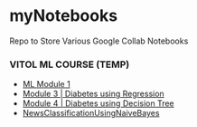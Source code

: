 # myNotebooks
Repo to Store Various Google Collab Notebooks


### VITOL ML COURSE (TEMP)
- [ML Module 1](https://github.com/1UC1F3R616/myGoogleCollabNotebooks/blob/master/ML_Module1.ipynb)
- [Module 3 | Diabetes using Regression](https://github.com/1UC1F3R616/myGoogleCollabNotebooks/blob/master/Pima_Indians_Diabetes.ipynb)
- [Module 4 | Diabetes using Decision Tree](https://github.com/1UC1F3R616/myGoogleCollabNotebooks/blob/master/Pima_Indians_Diabetes_DecisionTree.ipynb)
- [NewsClassificationUsingNaiveBayes](https://github.com/1UC1F3R616/myGoogleCollabNotebooks/blob/master/NewsClassificationUsingNaiveBayes.ipynb)
